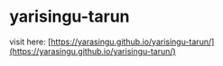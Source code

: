 # yarisingu-tarun

visit here: [https://yarasingu.github.io/yarisingu-tarun/](https://yarasingu.github.io/yarisingu-tarun/)